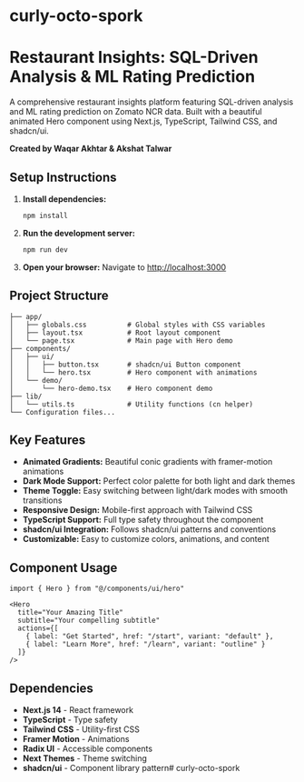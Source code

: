 # curly-octo-spork

# Restaurant Insights: SQL-Driven Analysis & ML Rating Prediction

A comprehensive restaurant insights platform featuring SQL-driven analysis and ML rating prediction on Zomato NCR data. Built with a beautiful animated Hero component using Next.js, TypeScript, Tailwind CSS, and shadcn/ui.

**Created by Waqar Akhtar & Akshat Talwar**

## Setup Instructions

1. **Install dependencies:**
   ```bash
   npm install
   ```

2. **Run the development server:**
   ```bash
   npm run dev
   ```

3. **Open your browser:**
   Navigate to [http://localhost:3000](http://localhost:3000)

## Project Structure

```
├── app/
│   ├── globals.css          # Global styles with CSS variables
│   ├── layout.tsx           # Root layout component
│   └── page.tsx             # Main page with Hero demo
├── components/
│   ├── ui/
│   │   ├── button.tsx       # shadcn/ui Button component
│   │   └── hero.tsx         # Hero component with animations
│   └── demo/
│       └── hero-demo.tsx    # Hero component demo
├── lib/
│   └── utils.ts             # Utility functions (cn helper)
└── Configuration files...
```

## Key Features

- **Animated Gradients:** Beautiful conic gradients with framer-motion animations
- **Dark Mode Support:** Perfect color palette for both light and dark themes
- **Theme Toggle:** Easy switching between light/dark modes with smooth transitions
- **Responsive Design:** Mobile-first approach with Tailwind CSS
- **TypeScript Support:** Full type safety throughout the component
- **shadcn/ui Integration:** Follows shadcn/ui patterns and conventions
- **Customizable:** Easy to customize colors, animations, and content

## Component Usage

```tsx
import { Hero } from "@/components/ui/hero"

<Hero
  title="Your Amazing Title"
  subtitle="Your compelling subtitle"
  actions={[
    { label: "Get Started", href: "/start", variant: "default" },
    { label: "Learn More", href: "/learn", variant: "outline" }
  ]}
/>
```

## Dependencies

- **Next.js 14** - React framework
- **TypeScript** - Type safety
- **Tailwind CSS** - Utility-first CSS
- **Framer Motion** - Animations
- **Radix UI** - Accessible components
- **Next Themes** - Theme switching
- **shadcn/ui** - Component library pattern#   c u r l y - o c t o - s p o r k 
 
 
